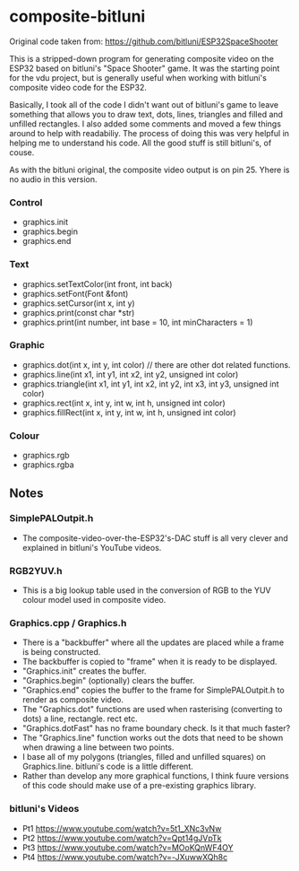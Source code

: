 # composite-bitluni

Original code taken from: https://github.com/bitluni/ESP32SpaceShooter

This is a stripped-down program for generating composite video on the ESP32 based on bitluni's "Space Shooter" game. It was the starting point for the vdu project, but is generally useful when working with bitluni's composite video code for the ESP32.

Basically, I took all of the code I didn't want out of bitluni's game to leave something that allows you to draw text, dots, lines, triangles and filled and unfilled rectangles. I also added some comments and moved a few things around to help with readabiliy. The process of doing this was very helpful in helping me to understand his code. All the good stuff is still bitluni's, of couse.

As with the bitluni original, the composite video output is on pin 25. Yhere is no audio in this version.

### Control
- graphics.init
- graphics.begin
- graphics.end

### Text
- graphics.setTextColor(int front, int back)
- graphics.setFont(Font &font)
- graphics.setCursor(int x, int y)
- graphics.print(const char *str)
- graphics.print(int number, int base = 10, int minCharacters = 1)

### Graphic
- graphics.dot(int x, int y, int color) // there are other dot related functions.
- graphics.line(int x1, int y1, int x2, int y2, unsigned int color)
- graphics.triangle(int x1, int y1, int x2, int y2, int x3, int y3, unsigned int color)
- graphics.rect(int x, int y, int w, int h, unsigned int color)
- graphics.fillRect(int x, int y, int w, int h, unsigned int color)

### Colour
- graphics.rgb
- graphics.rgba

## Notes

### SimplePALOutpit.h
- The composite-video-over-the-ESP32's-DAC stuff is all very clever and explained in bitluni's YouTube videos.

### RGB2YUV.h
- This is a big lookup table used in the conversion of RGB to the YUV colour model used in composite video.

### Graphics.cpp / Graphics.h
- There is a "backbuffer" where all the updates are placed while a frame is being constructed.
- The backbuffer is copied to "frame" when it is ready to be displayed.
- "Graphics.init" creates the buffer.
- "Graphics.begin" (optionally) clears the buffer.
- "Graphics.end" copies the buffer to the frame for SimplePALOutpit.h to render as composite video.
- The "Graphics.dot" functions are used when rasterising (converting to dots) a line, rectangle. rect etc.
- "Graphics.dotFast" has no frame boundary check. Is it that much faster?
- The "Graphics.line" function works out the dots that need to be shown when drawing a line between two points.
- I base all of my polygons (triangles, filled and unfilled squares) on Graphics.line. bitluni's code is a little different.
- Rather than develop any more graphical functions, I think fuure versions of this code should make use of a pre-existing graphics library.

### bitluni's Videos
- Pt1 https://www.youtube.com/watch?v=5t1_XNc3vNw
- Pt2 https://www.youtube.com/watch?v=Qpt14gJVpTk
- Pt3 https://www.youtube.com/watch?v=MOoKQnWF4OY
- Pt4 https://www.youtube.com/watch?v=-JXuwwXQh8c

